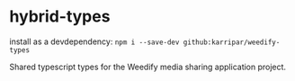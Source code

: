 # hybrid-types

install as a devdependency:
`npm i --save-dev github:karripar/weedify-types`

Shared typescript types for the Weedify media sharing application project.
